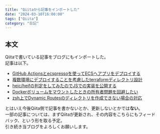 ```yaml
---
title: "Qiitaから記事をインポートした"
date: "2024-03-10T16:00:00"
tags: ["Qiita"]
category: "日記"
---
```


## 本文
Qiitaで書いている記事をブログにもインポートした。  
記事は以下。  

- [GitHub Actionsとecspressoを使ってECSへアプリをデプロイする](https://qiita.com/_kei_s/items/1c4a3455f18ba287f785)
- [複数環境にデプロイすることを考慮したterraformディレクトリ設計](https://qiita.com/_kei_s/items/d0239966727e3889a7ee)
- [heic/heifの判定をしてみたのでJSでの実装を公開する](https://qiita.com/_kei_s/items/54bbbf3af6cf7b5fc88e)
- [Dockerボリュームをマウントしたときの所有者問題を回避したい](https://qiita.com/_kei_s/items/393059ca6d04edd02724)
- [zsh上でDynamic Routesのディレクトリを作成できない場合の対応](https://qiita.com/_kei_s/items/b76f1d38c67e796a3bb8)

とはいえ今後Qiita側で記事を書かないとか、更新しないとかでは**ない**。  
一部の記事については、まずQiitaが更新され、その内容をこちらにもフィードバック、という形を取る予定。  
引き続き当ブログをよろしくお願いします。  


